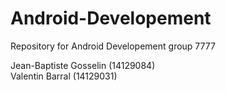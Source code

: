 Android-Developement
====================

Repository for Android Developement group 7777

Jean-Baptiste Gosselin (14129084)  
Valentin Barral (14129031)
